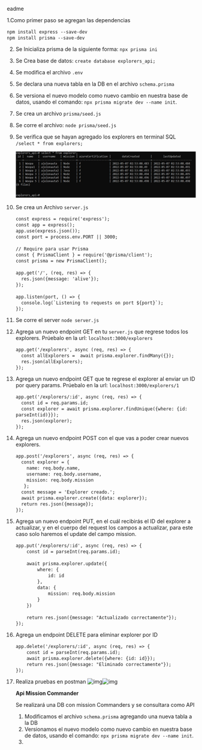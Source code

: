 eadme

 1.Como primer paso se agregan las dependencias

```
npm install express --save-dev
npm install prisma --save-dev
```

2. Se Inicializa prisma de la siguiente forma: `npx prisma ini`
3. Se Crea base de datos: `create database explorers_api;`
4. Se modifica el archivo `.env`
5. Se declara una nueva tabla en la DB en el archivo `schema.prisma`
6. Se versiona el nuevo modelo como nuevo cambio en nuestra base de datos, usando el comando: `npx prisma migrate dev --name init`.
7. Se crea un archivo `prisma/seed.js`
8. Se corre el archivo: `node prisma/seed.js`
9. Se verifica que se hayan agregado los explorers en terminal SQL `/select * from explorers;`

   ![img](image/Readme/1651892485361.png)
10. Se crea un Archivo `server.js`

    ```
    const express = require('express');
    const app = express();
    app.use(express.json());
    const port = process.env.PORT || 3000;

    // Require para usar Prisma
    const { PrismaClient } = require('@prisma/client');
    const prisma = new PrismaClient();

    app.get('/', (req, res) => {
      res.json({message: 'alive'});
    });

    app.listen(port, () => {
      console.log(`Listening to requests on port ${port}`);
    });
    ```
11. Se corre el server `node server.js`
12. Agrega un nuevo endpoint GET en tu `server.js` que regrese todos los explorers. Prúebalo en la url: `localhost:3000/explorers`

    ```
    app.get('/explorers', async (req, res) => {
      const allExplorers =  await prisma.explorer.findMany({});
      res.json(allExplorers);
    });
    ```
13. Agrega un nuevo endpoint GET que te regrese el explorer al enviar un ID por query params. Prúebalo en la url: `localhost:3000/explorers/1`

    ```
    app.get('/explorers/:id', async (req, res) => {
      const id = req.params.id;
      const explorer = await prisma.explorer.findUnique({where: {id: parseInt(id)}});
      res.json(explorer);
    });
    ```
14. Agrega un nuevo endpoint POST con el que vas a poder crear nuevos explorers.

    ```
    app.post('/explorers', async (req, res) => {
      const explorer = {
        name: req.body.name,
        username: req.body.username,
        mission: req.body.mission
       };
      const message = 'Explorer creado.';
      await prisma.explorer.create({data: explorer});
      return res.json({message});
    });
    ```
15. Agrega un nuevo endpoint PUT, en el cuál recibirás el ID del explorer a actualizar, y en el cuerpo del request los campos a actualizar, para este caso solo haremos el update del campo mission.

    ```
    app.put('/explorers/:id', async (req, res) => {
    	const id = parseInt(req.params.id);

    	await prisma.explorer.update({
    		where: {
    			id: id
    		},
    		data: {
    			mission: req.body.mission
    		}
    	})

    	return res.json({message: "Actualizado correctamente"});
    });
    ```
16. Agrega un endpoint DELETE para eliminar explorer por ID

    ```
    app.delete('/explorers/:id', async (req, res) => {
    	const id = parseInt(req.params.id);
    	await prisma.explorer.delete({where: {id: id}});
    	return res.json({message: "Eliminado correctamente"});
    });
    ```
17. Realiza pruebas en postman ![img](image/Readme/1651949387810.png)![img](image/Readme/1651949372992.png)

    **Api Mission Commander**

    Se realizará una DB con mission Commanders y se consultara como API

    1. Modificamos el archivo `schema.prisma` agregando una nueva tabla a la DB
    2. Versionamos el nuevo modelo como nuevo cambio en nuestra base de datos, usando el comando: `npx prisma migrate dev --name init`.
    3.
